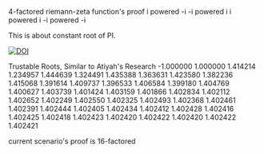 4-factored riemann-zeta function's proof
i powered -i
-i powered i
i powered i
-i powered -i

This is about constant root of PI.


[![DOI](https://zenodo.org/badge/DOI/10.5281/zenodo.11518808.svg)](https://doi.org/10.5281/zenodo.11518808)

Trustable Roots, Similar to Atiyah's Research
-1.000000
1.000000
1.414214
1.234957
1.444639
1.324491
1.435388
1.363631
1.423580
1.382236
1.415068
1.391614
1.409737
1.396533
1.406584
1.399180
1.404769
1.400627
1.403739
1.401424
1.403159
1.401866
1.402834
1.402112
1.402652
1.402249
1.402550
1.402325
1.402493
1.402368
1.402461
1.402391
1.402444
1.402405
1.402434
1.402412
1.402428
1.402416
1.402425
1.402418
1.402423
1.402420
1.402422
1.402420
1.402422
1.402421

current scenario's proof is 16-factored
